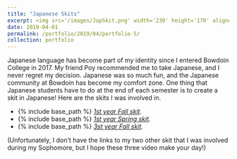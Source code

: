 ```yaml
---
title: "Japanese Skits"
excerpt: <img src='/images/JapSkit.png' width='230' height='170' align="right" hspace="20"> Japanese language has become part of my identity since I entered Bowdoin College in 2017. My friend Poy recommended me to take Japanese, and I never regret my decision. Japanese was so much fun, and the Japanese community at Bowdoin has become my comfort zone. One thing that Japanese students have to do at the end of each semester is to create a skit in Japanese! Here are the skits I was involved in. 
date: 2019-04-01
permalink: /portfolio/2019/04/portfolio-5/
collection: portfolio
---
```


Japanese language has become part of my identity since I entered Bowdoin College in 2017. My friend Poy recommended me to take Japanese, and I never regret my decision. Japanese was so much fun, and the Japanese community at Bowdoin has become my comfort zone. One thing that Japanese students have to do at the end of each semester is to create a skit in Japanese! Here are the skits I was involved in. 

* {% include base_path %} [*1st year Fall skit*](https://youtu.be/Ze3FXE4hnWs).
* {% include base_path %} [*1st year Spring skit*](https://youtu.be/oV4kzZhUE60).
* {% include base_path %} [*3st year Fall skit*](https://youtu.be/UmTJgURJmZQ).

(Unfortunately, I don't have the links to my two other skit that I was involved during my Sophomore, but I hope these three video make your day!)
